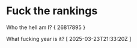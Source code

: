 # Fuck the rankings

Who the hell am I?
{ 26817895 }

What fucking year is it?
[ 2025-03-23T21:33:20Z ]
